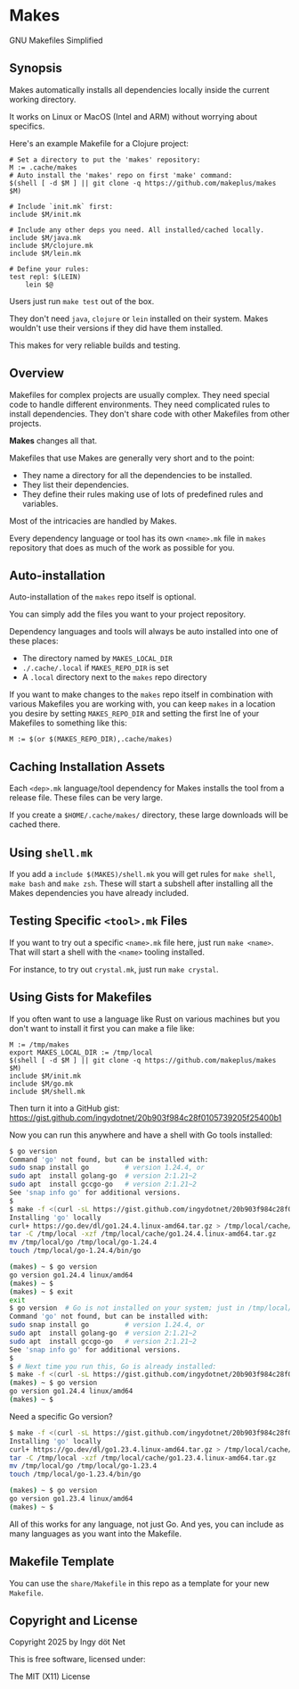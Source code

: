 Makes
=====

GNU Makefiles Simplified


## Synopsis

Makes automatically installs all dependencies locally inside the current
working directory.

It works on Linux or MacOS (Intel and ARM) without worrying about specifics.

Here's an example Makefile for a Clojure project:

```make
# Set a directory to put the 'makes' repository:
M := .cache/makes
# Auto install the 'makes' repo on first 'make' command:
$(shell [ -d $M ] || git clone -q https://github.com/makeplus/makes $M)

# Include `init.mk` first:
include $M/init.mk

# Include any other deps you need. All installed/cached locally.
include $M/java.mk
include $M/clojure.mk
include $M/lein.mk

# Define your rules:
test repl: $(LEIN)
	lein $@
```

Users just run `make test` out of the box.

They don't need `java`, `clojure` or `lein` installed on their system.
Makes wouldn't use their versions if they did have them installed.

This makes for very reliable builds and testing.


## Overview

Makefiles for complex projects are usually complex.
They need special code to handle different environments.
They need complicated rules to install dependencies.
They don't share code with other Makefiles from other projects.

**Makes** changes all that.

Makefiles that use Makes are generally very short and to the point:
* They name a directory for all the dependencies to be installed.
* They list their dependencies.
* They define their rules making use of lots of predefined rules and variables.

Most of the intricacies are handled by Makes.

Every dependency language or tool has its own `<name>.mk` file in `makes`
repository that does as much of the work as possible for you.


## Auto-installation

Auto-installation of the `makes` repo itself is optional.

You can simply add the files you want to your project repository.

Dependency languages and tools will always be auto installed into one of these
places:

* The directory named by `MAKES_LOCAL_DIR`
* `./.cache/.local` if `MAKES_REPO_DIR` is set
* A `.local` directory next to the `makes` repo directory

If you want to make changes to the `makes` repo itself in combination with
various Makefiles you are working with, you can keep `makes` in a location you
desire by setting `MAKES_REPO_DIR` and setting the first lne of your Makefiles
to something like this:

```make
M := $(or $(MAKES_REPO_DIR),.cache/makes)
```


## Caching Installation Assets

Each `<dep>.mk` language/tool dependency for Makes installs the tool from a
release file.
These files can be very large.

If you create a `$HOME/.cache/makes/` directory, these large downloads will
be cached there.


## Using `shell.mk`

If you add a `include $(MAKES)/shell.mk` you will get rules for `make shell`,
`make bash` and `make zsh`.
These will start a subshell after installing all the Makes dependencies you
have already included.


## Testing Specific `<tool>.mk` Files

If you want to try out a specific `<name>.mk` file here, just run `make
<name>`.
That will start a shell with the `<name>` tooling installed.

For instance, to try out `crystal.mk`, just run `make crystal`.


## Using Gists for Makefiles

If you often want to use a language like Rust on various machines but you don't
want to install it first you can make a file like:

```
M := /tmp/makes
export MAKES_LOCAL_DIR := /tmp/local
$(shell [ -d $M ] || git clone -q https://github.com/makeplus/makes $M)
include $M/init.mk
include $M/go.mk
include $M/shell.mk
```

Then turn it into a GitHub gist:
https://gist.github.com/ingydotnet/20b903f984c28f0105739205f25400b1

Now you can run this anywhere and have a shell with Go tools installed:

```bash
$ go version
Command 'go' not found, but can be installed with:
sudo snap install go         # version 1.24.4, or
sudo apt  install golang-go  # version 2:1.21~2
sudo apt  install gccgo-go   # version 2:1.21~2
See 'snap info go' for additional versions.
$
$ make -f <(curl -sL https://gist.github.com/ingydotnet/20b903f984c28f0105739205f25400b1/raw) bash
Installing 'go' locally
curl+ https://go.dev/dl/go1.24.4.linux-amd64.tar.gz > /tmp/local/cache/go1.24.4.linux-amd64.tar.gz
tar -C /tmp/local -xzf /tmp/local/cache/go1.24.4.linux-amd64.tar.gz
mv /tmp/local/go /tmp/local/go-1.24.4
touch /tmp/local/go-1.24.4/bin/go

(makes) ~ $ go version
go version go1.24.4 linux/amd64
(makes) ~ $
(makes) ~ $ exit
exit
$ go version  # Go is not installed on your system; just in /tmp/local/
Command 'go' not found, but can be installed with:
sudo snap install go         # version 1.24.4, or
sudo apt  install golang-go  # version 2:1.21~2
sudo apt  install gccgo-go   # version 2:1.21~2
See 'snap info go' for additional versions.
$
$ # Next time you run this, Go is already installed:
$ make -f <(curl -sL https://gist.github.com/ingydotnet/20b903f984c28f0105739205f25400b1/raw) bash
(makes) ~ $ go version
go version go1.24.4 linux/amd64
(makes) ~ $
```

Need a specific Go version?

```bash
$ make -f <(curl -sL https://gist.github.com/ingydotnet/20b903f984c28f0105739205f25400b1/raw) bash GO-VERSION=1.23.4
Installing 'go' locally
curl+ https://go.dev/dl/go1.23.4.linux-amd64.tar.gz > /tmp/local/cache/go1.23.4.linux-amd64.tar.gz
tar -C /tmp/local -xzf /tmp/local/cache/go1.23.4.linux-amd64.tar.gz
mv /tmp/local/go /tmp/local/go-1.23.4
touch /tmp/local/go-1.23.4/bin/go

(makes) ~ $ go version
go version go1.23.4 linux/amd64
(makes) ~ $
```

All of this works for any language, not just Go.
And yes, you can include as many languages as you want into the Makefile.


## Makefile Template

You can use the `share/Makefile` in this repo as a template for your new
`Makefile`.


## Copyright and License

Copyright 2025 by Ingy döt Net

This is free software, licensed under:

The MIT (X11) License
